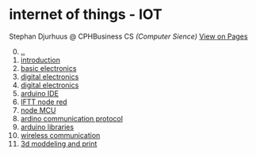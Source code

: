 # internet of things - IOT
Stephan Djurhuus @ CPHBusiness CS *(Computer Sience)*
<a id='vop' href='https://stephan-mdd.github.io/CPHBusiness-CS.S4.19/'>View on Pages</a>

0. [..](../../README.md)
1. [introduction](01-introduktion.md)
2. [basic electronics](02-basic-electronics.md)
3. [digital electronics](03-digital-electronics.md)
4. [digital electronics](04-digital-electronics.md)
5. [arduino IDE](05-arduino-ide.md)
6. [IFTT node red](06-iftt-node-red.md)
7. [node MCU](07-node-mcu.md)
8. [ardino communication protocol](08-ardino-communication-protocol.md)
9. [arduino libraries](09-arduino-libraries.md)
10. [wireless communication](10-wireless-communication.md)
11. [3d moddeling and print](11-3d-moddeling-and-print.md)
